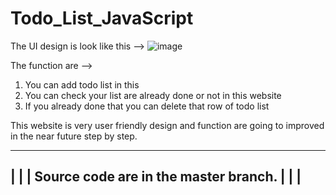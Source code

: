 # Todo_List_JavaScript

The UI design is look like this -->
![image](https://github.com/Thurein2003/Todo_List_JavaScript/assets/105615488/7e177cfd-94e6-4b38-8377-16c607e92809)


The function are -->
1. You can add todo list in this
2. You can check your list are already done or not in this website
3. If you already done that you can delete that row of todo list

This website is very user friendly design and function are going to improved in the near future step by step. 

------------------------------------------------
|                                               |
|    Source code are in the master branch.      |
|                                               |
------------------------------------------------

